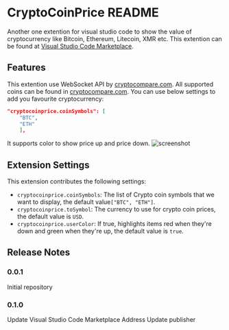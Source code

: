 # CryptoCoinPrice README

Another one extention for visual studio code to show the value of cryptocurrency like Bitcoin, Ethereum, Litecoin, XMR etc.
This extention can be found at [Visual Studio Code Marketplace](https://marketplace.visualstudio.com/items?itemName=ilovelll.cryptocoinprice).
## Features

This extention use WebSocket API by [cryptocompare.com](https://www.cryptocompare.com/api/#introduction). All supported coins can be found in [cryptocompare.com](https://www.cryptocompare.com/api/#introduction).
You can use below settings to add you favourite cryptocurrency:
```json
"cryptocoinprice.coinSymbols": [
    "BTC",
    "ETH"
    ],
```
It supports color to show price up and price down.
![screenshot](https://raw.githubusercontent.com/ilovelll/cryptocoinprice/master/assets/screenshot.png)

## Extension Settings

This extension contributes the following settings:

* `cryptocoinprice.coinSymbols`: The list of Crypto coin symbols that we want to display, the default value`["BTC", "ETH"]`.
* `cryptocoinprice.toSymbol`: The currency to use for crypto coin prices, the default value is `USD`.
* `cryptocoinprice.userColor`: If true, highlights items red when they're down and green when they're up, the default value is `true`.


## Release Notes


### 0.0.1

Initial repository

### 0.1.0

Update Visual Studio Code Marketplace Address
Update publisher